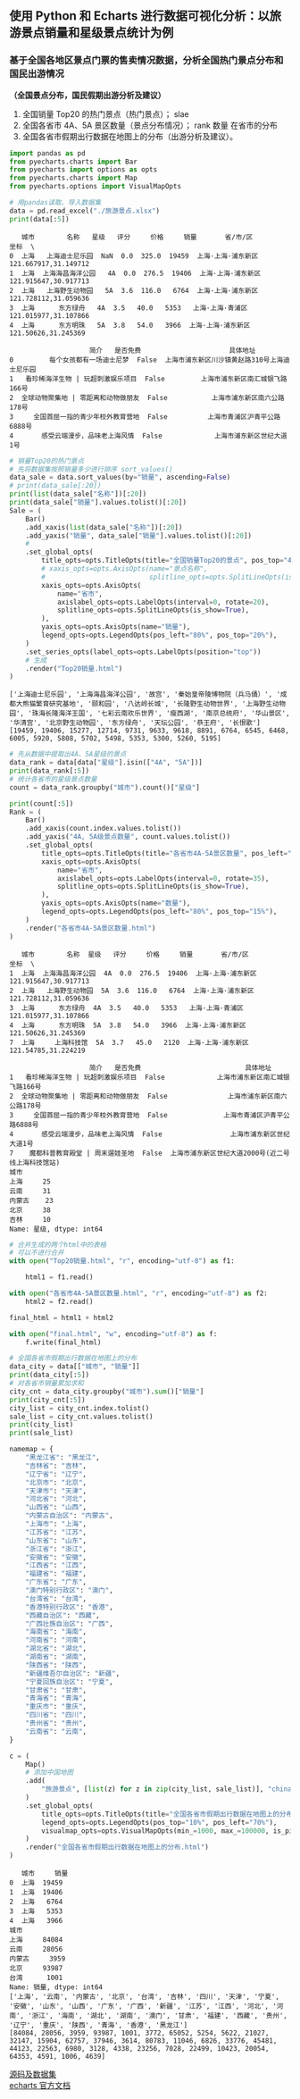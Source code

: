 ## 使用 Python 和 Echarts 进行数据可视化分析：以旅游景点销量和星级景点统计为例

### 基于全国各地区景点门票的售卖情况数据，分析全国热门景点分布和国民出游情况

**（全国景点分布，国民假期出游分析及建议）**

1. 全国销量 Top20 的热门景点（热门景点）； slae
2. 全国各省市 4A、5A 景区数量（景点分布情况）； rank 数量 在省市的分布
3. 全国各省市假期出行数据在地图上的分布（出游分析及建议）。

```python
import pandas as pd
from pyecharts.charts import Bar
from pyecharts import options as opts
from pyecharts.charts import Map
from pyecharts.options import VisualMapOpts
```

```python
# 用pandas读取、导入数据集
data = pd.read_excel("./旅游景点.xlsx")
print(data[:5])
```

       城市        名称   星级   评分     价格     销量       省/市/区                    坐标  \
    0  上海   上海迪士尼乐园  NaN  0.0  325.0  19459  上海·上海·浦东新区  121.667917,31.149712
    1  上海  上海海昌海洋公园   4A  0.0  276.5  19406  上海·上海·浦东新区  121.915647,30.917713
    2  上海   上海野生动物园   5A  3.6  116.0   6764  上海·上海·浦东新区  121.728112,31.059636
    3  上海      东方绿舟   4A  3.5   40.0   5353   上海·上海·青浦区  121.015977,31.107866
    4  上海      东方明珠   5A  3.8   54.0   3966  上海·上海·浦东新区   121.50626,31.245369

                        简介   是否免费                      具体地址
    0         每个女孩都有一场迪士尼梦  False  上海市浦东新区川沙镇黄赵路310号上海迪士尼乐园
    1   看珍稀海洋生物 | 玩超刺激娱乐项目  False         上海市浦东新区南汇城银飞路166号
    2  全球动物聚集地 | 零距离和动物做朋友  False           上海市浦东新区南六公路178号
    3     全国首屈一指的青少年校外教育营地  False          上海市青浦区沪青平公路6888号
    4       感受云端漫步，品味老上海风情  False             上海市浦东新区世纪大道1号

```python
# 销量Top20的热门景点
# 先将数据集按照销量多少进行排序 sort_values()
data_sale = data.sort_values(by="销量", ascending=False)
# print(data_sale[:20])
print(list(data_sale["名称"])[:20])
print(data_sale["销量"].values.tolist()[:20])
Sale = (
    Bar()
    .add_xaxis(list(data_sale["名称"])[:20])
    .add_yaxis("销量", data_sale["销量"].values.tolist()[:20])
    #
    .set_global_opts(
        title_opts=opts.TitleOpts(title="全国销量Top20的景点", pos_top="4%", pos_left="40%"),
        # xaxis_opts=opts.AxisOpts(name="景点名称",
        #                          splitline_opts=opts.SplitLineOpts(is_show=True)),
        xaxis_opts=opts.AxisOpts(
            name="省市",
            axislabel_opts=opts.LabelOpts(interval=0, rotate=20),
            splitline_opts=opts.SplitLineOpts(is_show=True),
        ),
        yaxis_opts=opts.AxisOpts(name="销量"),
        legend_opts=opts.LegendOpts(pos_left="80%", pos_top="20%"),
    )
    .set_series_opts(label_opts=opts.LabelOpts(position="top"))
    # 生成
    .render("Top20销量.html")
)
```

    ['上海迪士尼乐园', '上海海昌海洋公园', '故宫', '秦始皇帝陵博物院（兵马俑）', '成都大熊猫繁育研究基地', '颐和园', '八达岭长城', '长隆野生动物世界', '上海野生动物园', '珠海长隆海洋王国', '七彩云南欢乐世界', '瘦西湖', '南京总统府', '华山景区', '华清宫', '北京野生动物园', '东方绿舟', '天坛公园', '恭王府', '长恨歌']
    [19459, 19406, 15277, 12714, 9731, 9633, 9618, 8891, 6764, 6545, 6468, 6005, 5920, 5808, 5702, 5498, 5353, 5300, 5260, 5195]

```python
# 先从数据中提取出4A、5A星级的景点
data_rank = data[data["星级"].isin(["4A", "5A"])]
print(data_rank[:5])
# 统计各省市的星级景点数量
count = data_rank.groupby("城市").count()["星级"]

print(count[:5])
Rank = (
    Bar()
    .add_xaxis(count.index.values.tolist())
    .add_yaxis("4A, 5A级景点数量", count.values.tolist())
    .set_global_opts(
        title_opts=opts.TitleOpts(title="各省市4A-5A景区数量", pos_left="40%"),
        xaxis_opts=opts.AxisOpts(
            name="省市",
            axislabel_opts=opts.LabelOpts(interval=0, rotate=35),
            splitline_opts=opts.SplitLineOpts(is_show=True),
        ),
        yaxis_opts=opts.AxisOpts(name="数量"),
        legend_opts=opts.LegendOpts(pos_left="80%", pos_top="15%"),
    )
    .render("各省市4A-5A景区数量.html")
)
```

       城市        名称  星级   评分     价格     销量       省/市/区                    坐标  \
    1  上海  上海海昌海洋公园  4A  0.0  276.5  19406  上海·上海·浦东新区  121.915647,30.917713
    2  上海   上海野生动物园  5A  3.6  116.0   6764  上海·上海·浦东新区  121.728112,31.059636
    3  上海      东方绿舟  4A  3.5   40.0   5353   上海·上海·青浦区  121.015977,31.107866
    4  上海      东方明珠  5A  3.8   54.0   3966  上海·上海·浦东新区   121.50626,31.245369
    7  上海     上海科技馆  5A  3.7   45.0   2120  上海·上海·浦东新区   121.54785,31.224219

                        简介   是否免费                          具体地址
    1   看珍稀海洋生物 | 玩超刺激娱乐项目  False             上海市浦东新区南汇城银飞路166号
    2  全球动物聚集地 | 零距离和动物做朋友  False               上海市浦东新区南六公路178号
    3     全国首屈一指的青少年校外教育营地  False              上海市青浦区沪青平公路6888号
    4       感受云端漫步，品味老上海风情  False                 上海市浦东新区世纪大道1号
    7    魔都科普教育殿堂 | 周末遛娃圣地  False  上海市浦东新区世纪大道2000号(近二号线上海科技馆站)
    城市
    上海     25
    云南     31
    内蒙古    23
    北京     38
    吉林     10
    Name: 星级, dtype: int64

```python
# 合并生成的两个html中的表格
# 可以不进行合并
with open("Top20销量.html", "r", encoding="utf-8") as f1:

    html1 = f1.read()

with open("各省市4A-5A景区数量.html", "r", encoding="utf-8") as f2:
    html2 = f2.read()

final_html = html1 + html2

with open("final.html", "w", encoding="utf-8") as f:
    f.write(final_html)
```

```python
# 全国各省市假期出行数据在地图上的分布
data_city = data[["城市", "销量"]]
print(data_city[:5])
# 对各省市销量累加求和
city_cnt = data_city.groupby("城市").sum()["销量"]
print(city_cnt[:5])
city_list = city_cnt.index.tolist()
sale_list = city_cnt.values.tolist()
print(city_list)
print(sale_list)

namemap = {
    "黑龙江省": "黑龙江",
    "吉林省": "吉林",
    "辽宁省": "辽宁",
    "北京市": "北京",
    "天津市": "天津",
    "河北省": "河北",
    "山西省": "山西",
    "内蒙古自治区": "内蒙古",
    "上海市": "上海",
    "江苏省": "江苏",
    "山东省": "山东",
    "浙江省": "浙江",
    "安徽省": "安徽",
    "江西省": "江西",
    "福建省": "福建",
    "广东省": "广东",
    "澳门特别行政区": "澳门",
    "台湾省": "台湾",
    "香港特别行政区": "香港",
    "西藏自治区": "西藏",
    "广西壮族自治区": "广西",
    "海南省": "海南",
    "河南省": "河南",
    "湖北省": "湖北",
    "湖南省": "湖南",
    "陕西省": "陕西",
    "新疆维吾尔自治区": "新疆",
    "宁夏回族自治区": "宁夏",
    "甘肃省": "甘肃",
    "青海省": "青海",
    "重庆市": "重庆",
    "四川省": "四川",
    "贵州省": "贵州",
    "云南省": "云南",
}

c = (
    Map()
    # 添加中国地图
    .add(
        "旅游景点", [list(z) for z in zip(city_list, sale_list)], "china", name_map=namemap
    )
    .set_global_opts(
        title_opts=opts.TitleOpts(title="全国各省市假期出行数据在地图上的分布", pos_left="30%"),
        legend_opts=opts.LegendOpts(pos_top="10%", pos_left="70%"),
        visualmap_opts=opts.VisualMapOpts(min_=1000, max_=100000, is_piecewise=True),
    )
    .render("全国各省市假期出行数据在地图上的分布.html")
)
```

       城市     销量
    0  上海  19459
    1  上海  19406
    2  上海   6764
    3  上海   5353
    4  上海   3966
    城市
    上海     84084
    云南     28056
    内蒙古     3959
    北京     93987
    台湾      1001
    Name: 销量, dtype: int64
    ['上海', '云南', '内蒙古', '北京', '台湾', '吉林', '四川', '天津', '宁夏', '安徽', '山东', '山西', '广东', '广西', '新疆', '江苏', '江西', '河北', '河南', '浙江', '海南', '湖北', '湖南', '澳门', '甘肃', '福建', '西藏', '贵州', '辽宁', '重庆', '陕西', '青海', '香港', '黑龙江']
    [84084, 28056, 3959, 93987, 1001, 3772, 65052, 5254, 5622, 21027, 32147, 15904, 62757, 37946, 3614, 80783, 11046, 6826, 33776, 45481, 44123, 22563, 6980, 3128, 4338, 23256, 7028, 22499, 10423, 20054, 64353, 4591, 1006, 4639]

[源码及数据集](https://github.com/CyanCat22/visualize_rubbish/tree/master/%E7%AC%AC%E4%BA%8C%E6%AC%A1%E4%BD%9C%E4%B8%9A)  
[echarts 官方文档](https://echarts.apache.org/zh/feature.html)
